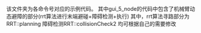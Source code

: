 该文件夹为各命令号对应的示例代码。
其中gui_5_node的代码中包含了机械臂动态避障的部分(rrt算法进行末端避碰+障碍检测+执行)
其中，rrt算法寻路部分为RRT::planning
      障碍检测RRT::collisionCheck2
均可根据自己的需要修改
